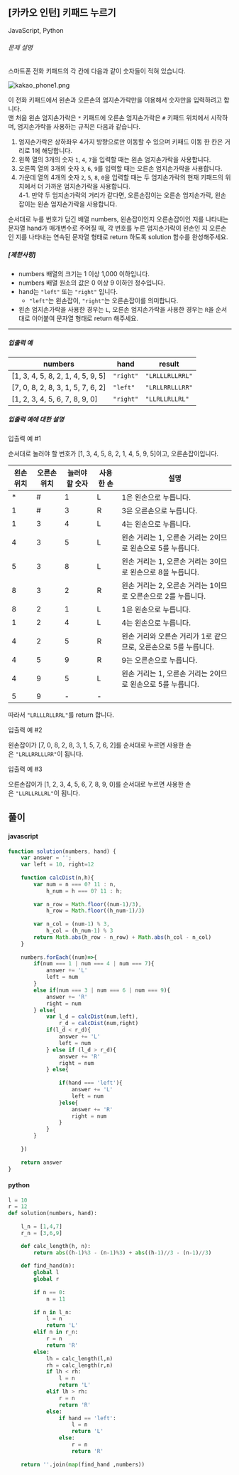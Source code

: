 ## [카카오 인턴] 키패드 누르기

JavaScript, Python

###### 문제 설명

스마트폰 전화 키패드의 각 칸에 다음과 같이 숫자들이 적혀 있습니다.

![kakao_phone1.png](https://grepp-programmers.s3.ap-northeast-2.amazonaws.com/files/production/4b69a271-5f4a-4bf4-9ebf-6ebed5a02d8d/kakao_phone1.png)

이 전화 키패드에서 왼손과 오른손의 엄지손가락만을 이용해서 숫자만을 입력하려고 합니다.\
맨 처음 왼손 엄지손가락은 `*` 키패드에 오른손 엄지손가락은 `#` 키패드 위치에서 시작하며, 엄지손가락을 사용하는 규칙은 다음과 같습니다.

1.  엄지손가락은 상하좌우 4가지 방향으로만 이동할 수 있으며 키패드 이동 한 칸은 거리로 1에 해당합니다.
2.  왼쪽 열의 3개의 숫자 `1`, `4`, `7`을 입력할 때는 왼손 엄지손가락을 사용합니다.
3.  오른쪽 열의 3개의 숫자 `3`, `6`, `9`를 입력할 때는 오른손 엄지손가락을 사용합니다.
4.  가운데 열의 4개의 숫자 `2`, `5`, `8`, `0`을 입력할 때는 두 엄지손가락의 현재 키패드의 위치에서 더 가까운 엄지손가락을 사용합니다.\
    4-1. 만약 두 엄지손가락의 거리가 같다면, 오른손잡이는 오른손 엄지손가락, 왼손잡이는 왼손 엄지손가락을 사용합니다.

순서대로 누를 번호가 담긴 배열 numbers, 왼손잡이인지 오른손잡이인 지를 나타내는 문자열 hand가 매개변수로 주어질 때, 각 번호를 누른 엄지손가락이 왼손인 지 오른손인 지를 나타내는 연속된 문자열 형태로 return 하도록 solution 함수를 완성해주세요.

##### [제한사항]

-   numbers 배열의 크기는 1 이상 1,000 이하입니다.
-   numbers 배열 원소의 값은 0 이상 9 이하인 정수입니다.
-   hand는 `"left"` 또는 `"right"` 입니다.
    -   `"left"`는 왼손잡이, `"right"`는 오른손잡이를 의미합니다.
-   왼손 엄지손가락을 사용한 경우는 `L`, 오른손 엄지손가락을 사용한 경우는 `R`을 순서대로 이어붙여 문자열 형태로 return 해주세요.

* * * * *

##### 입출력 예

| numbers | hand | result |
| --- | --- | --- |
| [1, 3, 4, 5, 8, 2, 1, 4, 5, 9, 5] | `"right"` | `"LRLLLRLLRRL"` |
| [7, 0, 8, 2, 8, 3, 1, 5, 7, 6, 2] | `"left"` | `"LRLLRRLLLRR"` |
| [1, 2, 3, 4, 5, 6, 7, 8, 9, 0] | `"right"` | `"LLRLLRLLRL"` |

##### 입출력 예에 대한 설명

입출력 예 #1

순서대로 눌러야 할 번호가 [1, 3, 4, 5, 8, 2, 1, 4, 5, 9, 5]이고, 오른손잡이입니다.

| 왼손 위치 | 오른손 위치 | 눌러야 할 숫자 | 사용한 손 | 설명 |
| --- | --- | --- | --- | --- |
| * | # | 1 | L | 1은 왼손으로 누릅니다. |
| 1 | # | 3 | R | 3은 오른손으로 누릅니다. |
| 1 | 3 | 4 | L | 4는 왼손으로 누릅니다. |
| 4 | 3 | 5 | L | 왼손 거리는 1, 오른손 거리는 2이므로 왼손으로 5를 누릅니다. |
| 5 | 3 | 8 | L | 왼손 거리는 1, 오른손 거리는 3이므로 왼손으로 8을 누릅니다. |
| 8 | 3 | 2 | R | 왼손 거리는 2, 오른손 거리는 1이므로 오른손으로 2를 누릅니다. |
| 8 | 2 | 1 | L | 1은 왼손으로 누릅니다. |
| 1 | 2 | 4 | L | 4는 왼손으로 누릅니다. |
| 4 | 2 | 5 | R | 왼손 거리와 오른손 거리가 1로 같으므로, 오른손으로 5를 누릅니다. |
| 4 | 5 | 9 | R | 9는 오른손으로 누릅니다. |
| 4 | 9 | 5 | L | 왼손 거리는 1, 오른손 거리는 2이므로 왼손으로 5를 누릅니다. |
| 5 | 9 | - | - |  |

따라서 `"LRLLLRLLRRL"`를 return 합니다.

입출력 예 #2

왼손잡이가 [7, 0, 8, 2, 8, 3, 1, 5, 7, 6, 2]를 순서대로 누르면 사용한 손은 `"LRLLRRLLLRR"`이 됩니다.

입출력 예 #3

오른손잡이가 [1, 2, 3, 4, 5, 6, 7, 8, 9, 0]를 순서대로 누르면 사용한 손은 `"LLRLLRLLRL"`이 됩니다.

## 풀이

#### javascript
```javascript
function solution(numbers, hand) {
    var answer = '';
    var left = 10, right=12
    
    function calcDist(n,h){
        var num = n === 0? 11 : n,
            h_num = h === 0? 11 : h;
        
        var n_row = Math.floor((num-1)/3),
            h_row = Math.floor((h_num-1)/3)
        
        var n_col = (num-1) % 3,
            h_col = (h_num-1) % 3
        return Math.abs(h_row - n_row) + Math.abs(h_col - n_col)
    }
    
    numbers.forEach((num)=>{  
        if(num === 1 | num === 4 | num === 7){
            answer += 'L'
            left = num
        }
        else if(num === 3 | num === 6 | num === 9){
            answer += 'R'
            right = num
        } else{
            var l_d = calcDist(num,left),
                r_d = calcDist(num,right)
            if(l_d < r_d){
                answer += 'L'
                left = num
            } else if (l_d > r_d){
                answer += 'R'
                right = num
            } else{
             
                if(hand === 'left'){
                    answer += 'L'
                    left = num
                }else{
                    answer += 'R'
                    right = num
                }
            }       
        }
        
    })
    
    return answer
}
```  
#### python
```python
l = 10
r = 12
def solution(numbers, hand):
    
    l_n = [1,4,7]
    r_n = [3,6,9]

    def calc_length(h, n):
        return abs((h-1)%3 - (n-1)%3) + abs((h-1)//3 - (n-1)//3)
    
    def find_hand(n):
        global l
        global r
        
        if n == 0:
            n = 11
            
        if n in l_n:
            l = n
            return 'L'
        elif n in r_n:
            r = n
            return 'R'
        else:
            lh = calc_length(l,n)
            rh = calc_length(r,n)
            if lh < rh:
                l = n
                return 'L'
            elif lh > rh:
                r = n
                return 'R'
            else:
                if hand == 'left':
                    l = n
                    return 'L'
                else:
                    r = n
                    return 'R'
    
    return ''.join(map(find_hand ,numbers))
```